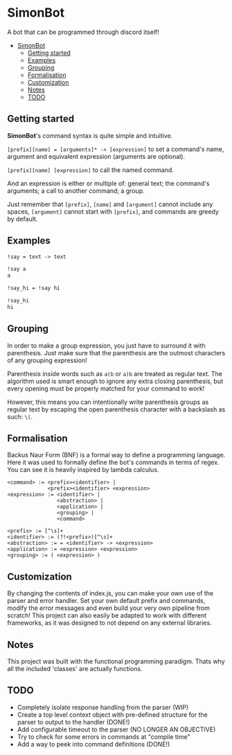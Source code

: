 # SimonBot

A bot that can be programmed through discord itself!

- [SimonBot](#simonbot)
  - [Getting started](#getting-started)
  - [Examples](#examples)
  - [Grouping](#grouping)
  - [Formalisation](#formalisation)
  - [Customization](#customization)
  - [Notes](#notes)
  - [TODO](#todo)

## Getting started

**SimonBot**'s command syntax is quite simple and intuitive.

`[prefix][name] = [arguments]* -> [expression]` to set a command's name, argument and equivalent expression (arguments are optional).

`[prefix][name] [expression]` to call the named command.

And an expression is either or multiple of: general text; the command's arguments; a call to another command; a group.

Just remember that `[prefix]`, `[name]` and `[argument]` cannot include any spaces, `[argument]` cannot start with `[prefix]`, and commands are greedy by default.

## Examples

```md
!say = text -> text

!say a
a

!say_hi = !say hi

!say_hi
hi
```

## Grouping

In order to make a group expression, you just have to surround it with parenthesis. Just make sure that the parenthesis are the outmost characters of any grouping expression!

Parenthesis inside words such as `a(b` or `a)b` are treated as regular text. The algorithm used is smart enough to ignore any extra closing parenthesis, but every opening must be properly matched for your command to work!

However, this means you can intentionally write parenthesis groups as regular text by escaping the open parenthesis character with a backslash as such: `\(`.

## Formalisation

Backus Naur Form (BNF) is a formal way to define a programming language. Here it was used to formally define the bot's commands in terms of regex. You can see it is heavily inspired by lambda calculus.

```bnf
<command> := <prefix><identifier> |
             <prefix><identifier> <expression>
<expression> := <identifier> |
                <abstraction> |
                <application> |
                <grouping> |
                <command>

<prefix> := [^\s]+
<identifier> := (?!<prefix>)[^\s]+
<abstraction> := = <identifier> -> <expression>
<application> := <expression> <expression>
<grouping> := ( <expression> )
```

## Customization

By changing the contents of index.js, you can make your own use of the parser and error handler. Set your own default prefix and commands, modify the error messages and even build your very own pipeline from scratch! This project can also easily be adapted to work with different frameworks, as it was designed to not depend on any external libraries.

## Notes

This project was built with the functional programming paradigm. Thats why all the included 'classes' are actually functions.

## TODO

- Completely isolate response handling from the parser (WIP)
- Create a top level context object with pre-defined structure for the parser to output to the handler (DONE!)
- Add configurable timeout to the parser (NO LONGER AN OBJECTIVE)
- Try to check for some errors in commands at "compile time"
- Add a way to peek into command definitions (DONE!)
